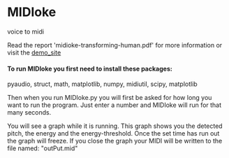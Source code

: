 # MIDIoke
voice to midi

Read the report 'midioke-transforming-human.pdf' for more information or visit the [demo_site](http://liacs.leidenuniv.nl/~s1420062/MIDIoke/home.html)

#### To run MIDIoke you first need to install these packages:
 pyaudio, 
 struct,
 math,
 matplotlib,
 numpy,
 midiutil,
 scipy,
 matplotlib

Then when you run MIDIoke.py you will first be asked for how long you want to run the program. Just enter a number and MIDIoke will run for that many seconds.


You will see a graph while it is running. This graph shows you the detected pitch, the energy and the energy-threshold.
Once the set time has run out the graph will freeze.
If you close the graph your MIDI will be written to the file named: "outPut.mid"
